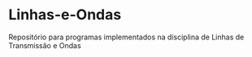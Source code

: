 # Linhas-e-Ondas
Repositório para programas implementados na disciplina de Linhas de Transmissão  e Ondas
